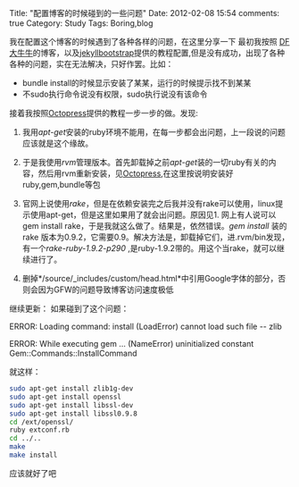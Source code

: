 Title: "配置博客的时候碰到的一些问题"
Date: 2012-02-08 15:54
comments: true
Category: Study 
Tags: Boring,blog

我在配置这个博客的时候遇到了各种各样的问题，在这里分享一下
最初我按照 [DF大牛牛](http://http://dangfan.me/)的博客，以及[jekyllbootstrap](http://jekyllbootstrap.com)提供的教程配置,但是没有成功，出现了各种各种的问题，实在无法解决，只好作罢。比如：

- bundle install的时候显示安装了某某，运行的时候提示找不到某某
- 不sudo执行命令说没有权限，sudo执行说没有该命令

接着我按照[Octopress](http://octopress.org/docs/setup/)提供的教程一步一步的做。发现:

1. 我用*apt-get*安装的ruby环境不能用，在每一步都会出问题，上一段说的问题应该就是这个缘故。

2. 于是我使用*rvm*管理版本。首先卸载掉之前*apt-get*装的一切ruby有关的内容，然后用rvm重新安装，见[Octopress](http://octopress.org/docs/setup/),在这里按说明安装好ruby,gem,bundle等包

3. 官网上说使用*rake*，但是在依赖安装完之后我并没有rake可以使用，linux提示使用apt-get，但是这里如果用了就会出问题。原因见1. 网上有人说可以gem install rake，于是我就这么做了。结果是，依然错误。*gem install* 装的rake 版本为0.9.2，它需要0.9。解决方法是，卸载掉它们，进.rvm/bin发现，有一个*rake-ruby-1.9.2-p290* ,是ruby-1.9.2带的。用这个当rake，就可以继续进行了。

4. 删掉*/source/_includes/custom/head.html*中引用Google字体的部分，否则会因为GFW的问题导致博客访问速度极低

继续更新：
如果碰到了这个问题：

ERROR:  Loading command: install (LoadError)
      cannot load such file -- zlib
  
ERROR:  While executing gem ... (NameError)
      uninitialized constant Gem::Commands::InstallCommand
  
就这样：
``` bash
sudo apt-get install zlib1g-dev
sudo apt-get install openssl
sudo apt-get install libssl-dev
sudo apt-get install libssl0.9.8
cd /ext/openssl/
ruby extconf.rb
cd ../..
make
make install
```

应该就好了吧
